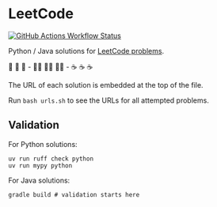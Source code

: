 # LeetCode

[![GitHub Actions Workflow Status](https://img.shields.io/github/actions/workflow/status/huangsam/leetcode/ci.yml)](https://github.com/huangsam/leetcode/actions)

Python / Java solutions for [LeetCode problems](https://leetcode.com/).

🐍 🐍 🐍 - 🏃‍♂️ 🏃‍♂️ 🏃‍♂️ - ☕ ☕ ☕

The URL of each solution is embedded at the top of the file.

Run `bash urls.sh` to see the URLs for all attempted problems.

## Validation

For Python solutions:

```shell
uv run ruff check python
uv run mypy python
```

For Java solutions:

```shell
gradle build # validation starts here
```
